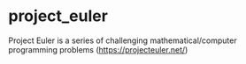 # project_euler
Project Euler is a series of challenging mathematical/computer programming problems (https://projecteuler.net/)
